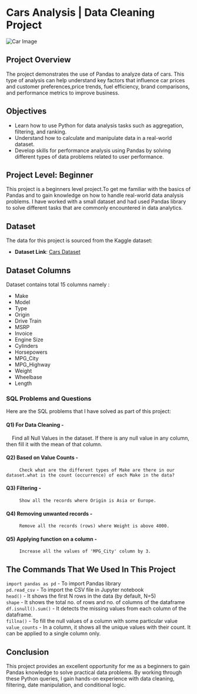 # Cars Analysis | Data Cleaning Project

![Car Image](https://github.com/user-attachments/assets/f83f11a8-251f-49eb-9d96-930cfc589fd4)

## Project Overview
The project demonstrates the use of Pandas to analyze data of cars. This type of analysis can help understand key factors that influence car prices and customer preferences,price trends, fuel efficiency, brand comparisons, and performance metrics to improve business.


## Objectives
- Learn how to use Python for data analysis tasks such as aggregation, filtering, and ranking.
- Understand how to calculate and manipulate data in a real-world dataset.
- Develop skills for performance analysis using Pandas by solving different types of data problems related to user performance.

## Project Level: Beginner
This project is a beginners level project.To get me familiar with the basics of Pandas and to gain knowledge on how to handle real-world data analysis problems. I have worked with a small dataset and had used Pandas library to solve different tasks that are commonly encountered in data analytics.

## Dataset
The data for this project is sourced from the Kaggle dataset:
 - **Dataset Link**: [Cars Dataset](https://www.kaggle.com/datasets/niteshsahu99/cars-data1/data)

## Dataset Columns
Dataset contains total 15 columns namely :
- Make
- Model
- Type
- Origin
- Drive Train
- MSRP
- Invoice
- Engine Size
- Cylinders
- Horsepowers
- MPG_City
- MPG_Highway
- Weight
- Wheelbase
- Length

### SQL Problems and Questions
Here are the SQL problems that I have solved as part of this project:

#### Q1) For Data Cleaning - <br>
&nbsp;&nbsp;&nbsp;&nbsp;Find all Null Values in the dataset. If there is any null value in any column, then fill it with the mean of that column.<br>
#### Q2) Based on Value Counts - <br>
         Check what are the different types of Make are there in our dataset.what is the count (occurrence) of each Make in the data?
#### Q3) Filtering - <br>
         Show all the records where Origin is Asia or Europe.
#### Q4) Removing unwanted records - <br>
         Remove all the records (rows) where Weight is above 4000.
#### Q5) Applying function on a column - <br>
         Increase all the values of 'MPG_City' column by 3.


## The Commands That We Used In This Project 

`import pandas as pd` - To import Pandas library<br>
`pd.read_csv` - To import the CSV file in Jupyter notebook<br>
`head()` - It shows the first N rows in the data (by default, N=5)<br>
`shape` - It shows the total no. of rows and no. of columns of the dataframe<br>
`df.isnull().sum()` - It detects the missing values from each column of the dataframe.<br>
`fillna()` - To fill the null values of a column with some particular value<br>
`value_counts` - In a column, it shows all the unique values with their count. It can be applied to a single column only.<br>


## Conclusion
This project provides an excellent opportunity for me as a beginners to gain Pandas knowledge to solve practical data problems. By working through these Python queries, I gain hands-on experience with data cleaning, filtering, date manipulation, and conditional logic.

